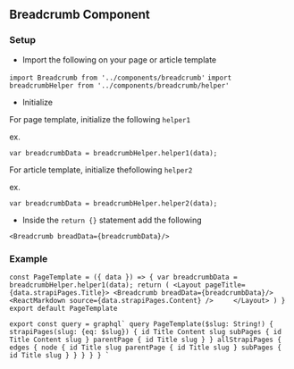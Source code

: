 ## Breadcrumb Component

### Setup
- Import the following on your page or article template

`import Breadcrumb from '../components/breadcrumb'`
`import breadcrumbHelper from '../components/breadcrumb/helper'`

- Initialize 

For page template, initialize the following `helper1`

ex.

`var breadcrumbData = breadcrumbHelper.helper1(data);`

For article template, initialize thefollowing `helper2`

ex.

`var breadcrumbData = breadcrumbHelper.helper2(data);`

- Inside the `return {}` statement add the following

`<Breadcrumb breadData={breadcrumbData}/>`

### Example

`const PageTemplate = ({ data }) => {
    var breadcrumbData = breadcrumbHelper.helper1(data);
    return (
      <Layout pageTitle={data.strapiPages.Title}>
          <Breadcrumb breadData={breadcrumbData}/>
          <ReactMarkdown source={data.strapiPages.Content} />    
      </Layout>
    )
}
export default PageTemplate`

``
export const query = graphql`
  query PageTemplate($slug: String!) {
    strapiPages(slug: {eq: $slug}) {
      id
      Title
      Content
      slug
      subPages {
        id
        Title
        Content
        slug
      }
      parentPage {
        id
        Title
        slug
      }
    }
    allStrapiPages {
      edges {
        node {
          id
          Title
          slug
          parentPage {
            id
            Title
            slug
          }
          subPages {
            id
            Title
            slug
          }
        }
      }
    }
  }
`
``